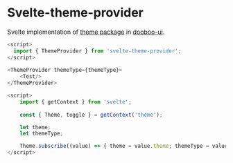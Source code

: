 # Svelte-theme-provider

Svelte implementation of [theme package](https://www.npmjs.com/package/@dooboo-ui/theme) in [dooboo-ui](https://github.com/dooboolab/dooboo-ui).


```ts
<script>
  import { ThemeProvider } from 'svelte-theme-provider';
</script>
    
<ThemeProvider themeType={themeType}>
    <Test/>
</ThemeProvider>
```

```ts
<script>
    import { getContext } from 'svelte';
    
    const { Theme, toggle } = getContext('theme');

    let theme;
    let themeType;

    Theme.subscribe((value) => { theme = value.theme; themeType = value.themeType; });
</script>
```

